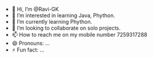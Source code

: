 - 👋 Hi, I’m @Ravi-GK
- 👀 I’m interested in learning Java, Phython.
- 🌱 I’m currently learning Phython.
- 💞️ I’m looking to collaborate on solo projects.
- 📫 How to reach me on my mobile number 7259317288
- 😄 Pronouns: ...
- ⚡ Fun fact: ...

<!---
Ravi-GK/Ravi-GK is a ✨ special ✨ repository because its `README.md` (this file) appears on your GitHub profile.
You can click the Preview link to take a look at your changes.
--->
